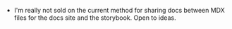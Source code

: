 - I'm really not sold on the current method for sharing docs between MDX files for the docs site and the storybook. Open to ideas.